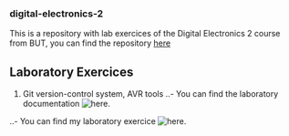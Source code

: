 ### digital-electronics-2
This is a repository with lab exercices of the Digital Electronics 2 course from BUT, you can find the repository [here](https://github.com/tomas-fryza/digital-electronics-2)

## Laboratory Exercices
1. Git version-control system, AVR tools
..- You can find the laboratory documentation ![here](https://github.com/tomas-fryza/digital-electronics-2/tree/master/labs/01-tools).

..- You can find my laboratory exercice ![here](https://github.com/galahadn4/digital-electronics-2/tree/main/lab1-blink_arduino/test).




